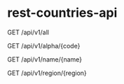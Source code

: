 # rest-countries-api

GET /api/v1/all

GET /api/v1/alpha/{code}

GET /api/v1/name/{name}

GET /api/v1/region/{region}
